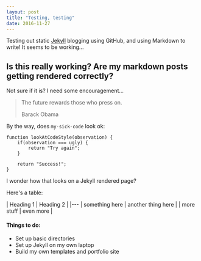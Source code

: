 ```yaml
---
layout: post
title: "Testing, testing"
date: 2016-11-27
---
```


Testing out static [Jekyll](http://jekyllrb.com) blogging using GitHub, and using Markdown to write! It seems to be working...

## Is this really working? Are my markdown posts getting rendered correctly?

Not sure if it is? I need some encouragement...

> The future rewards those who press on.
>
> Barack Obama

By the way, does `my-sick-code` look ok:

	function lookAtCodeStyle(observation) {
		if(observation === ugly) {
			return "Try again";
		}

		return "Success!";
	}

I wonder how that looks on a Jekyll rendered page?

Here's a table:

| Heading 1      | Heading 2 |
|---
| something here | another thing here |
| more stuff     | even more |

#### Things to do:
* Set up basic directories
* Set up Jekyll on my own laptop
* Build my own templates and portfolio site
